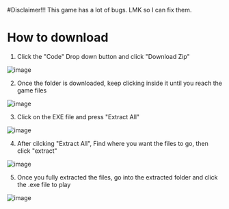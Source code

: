 #Disclaimer!!! This game has a lot of bugs. LMK so I can fix them.

# How to download

1. Click the "Code" Drop down button and click "Download Zip"
 
![image](https://github.com/user-attachments/assets/27b70e4b-cd51-43d6-847f-550b5f87d747)

2. Once the folder is downloaded, keep clicking inside it until you reach the game files
   
![image](https://github.com/user-attachments/assets/638b9629-8191-4804-b255-f5e12a688042)

3. Click on the EXE file and press "Extract All"
   
![image](https://github.com/user-attachments/assets/bbd11242-bb55-41ef-b539-a93585d3de34)

4. After cilcking "Extract All", Find where you want the files to go, then click "extract"

![image](https://github.com/user-attachments/assets/896cd53c-0191-4997-a35e-8fd53bc84db0)

5. Once you fully extracted the files, go into the extracted folder and click the .exe file to play

![image](https://github.com/user-attachments/assets/57c2d3b5-33d8-4e4d-8085-75b5f33a1f62)
